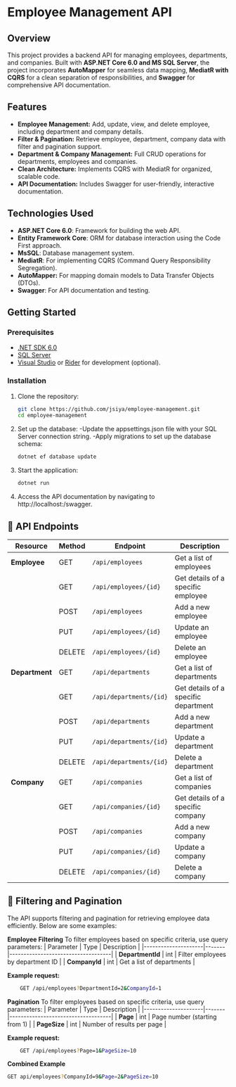 # Employee Management API

## Overview
This project provides a backend API for managing employees, departments, and companies. Built with **ASP.NET Core 6.0 and MS SQL Server**, the project incorporates **AutoMapper** for seamless data mapping, **MediatR with CQRS** for a clean separation of responsibilities, and **Swagger** for comprehensive API documentation.

## Features
- **Employee Management:** Add, update, view, and delete employee, including department and company details.
- **Filter & Pagination:** Retrieve employee, department, company data with filter and pagination support.
- **Department & Company Management:** Full CRUD operations for departments, employees and companies.
- **Clean Architecture:** Implements CQRS with MediatR for organized, scalable code.
- **API Documentation:** Includes Swagger for user-friendly, interactive documentation.

## Technologies Used
- **ASP.NET Core 6.0**: Framework for building the web API.
- **Entity Framework Core**: ORM for database interaction using the Code First approach.
- **MsSQL**: Database management system.
- **MediatR**: For implementing CQRS (Command Query Responsibility Segregation).
- **AutoMapper:** For mapping domain models to Data Transfer Objects (DTOs).
- **Swagger**: For API documentation and testing.

## Getting Started

### Prerequisites
- [.NET SDK 6.0](https://dotnet.microsoft.com/download/dotnet/6.0)
- [SQL Server](https://www.microsoft.com/en-us/sql-server/sql-server-downloads)
- [Visual Studio](https://visualstudio.microsoft.com/) or [Rider](https://www.jetbrains.com/rider/) for development (optional).

### Installation
1. Clone the repository:
   ```bash
   git clone https://github.com/jsiya/employee-management.git
   cd employee-management
   
2. Set up the database:
   -Update the appsettings.json file with your SQL Server connection string.
   -Apply migrations to set up the database schema:
   ```bash
   dotnet ef database update
3. Start the application:
   ```bash
   dotnet run
4. Access the API documentation by navigating to http://localhost:<port>/swagger.


## 📌 API Endpoints

| Resource       | Method | Endpoint                   | Description                        |
|----------------|--------|----------------------------|------------------------------------|
| **Employee**   | GET    | `/api/employees`          | Get a list of employees       |
|                | GET    | `/api/employees/{id}`     | Get details of a specific employee |
|                | POST   | `/api/employees`          | Add a new employee                 |
|                | PUT    | `/api/employees/{id}`     | Update an employee                 |
|                | DELETE | `/api/employees/{id}`     | Delete an employee                 |
| **Department** | GET    | `/api/departments`        | Get a list of departments     |
|                | GET    | `/api/departments/{id}`   | Get details of a specific department |
|                | POST   | `/api/departments`        | Add a new department               |
|                | PUT    | `/api/departments/{id}`   | Update a department                |
|                | DELETE | `/api/departments/{id}`   | Delete a department                |
| **Company**    | GET    | `/api/companies`          | Get a list of companies       |
|                | GET    | `/api/companies/{id}`     | Get details of a specific company  |
|                | POST   | `/api/companies`          | Add a new company                  |
|                | PUT    | `/api/companies/{id}`     | Update a company                   |
|                | DELETE | `/api/companies/{id}`     | Delete a company                   |

## 📌 Filtering and Pagination
The API supports filtering and pagination for retrieving employee data efficiently. Below are some examples:

**Employee Filtering**
To filter employees based on specific criteria, use query parameters:
| Parameter           | Type | Description                        |
|---------------------|-------|------------------------------------|
| **DepartmentId**    | int    | Filter employees by department ID      |
| **CompanyId**       | int    | Get a list of departments     |

**Example request:**
```bash
    GET /api/employees?DepartmentId=2&CompanyId=1
```

**Pagination**
To filter employees based on specific criteria, use query parameters:
| Parameter           | Type | Description                        |
|---------------------|-------|------------------------------------|
| **Page**    | int    | Page number (starting from 1)     |
| **PageSize**       | int    | Number of results per page     |

**Example request:**
```bash
    GET /api/employees?Page=1&PageSize=10
```

**Combined Example**
```bash
GET api/employees?CompanyId=9&Page=2&PageSize=10
